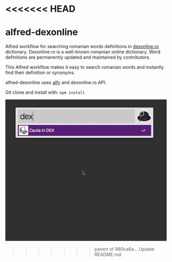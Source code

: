 <<<<<<< HEAD
=======
# alfred-dexonline
Alfred workflow for searching romanian words definitions in [dexonline.ro](https://dexonline.ro) dictionary.
Dexonline.ro is a well-known romanian online dictionary. Word definitions are permanently updated and maintained by contributors. 

This Alfred workflow makes it easy to search romanian words and instantly find their definition or synonyms.

alfred-dexonline uses [alfy](https://github.com/sindresorhus/alfy) and dexonline.ro API. 

Git clone and install with: `npm install`

<img src="screenshot.gif">

>>>>>>> parent of 980ca6a... Update README.md
